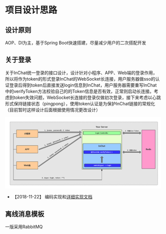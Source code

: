 # 项目设计思路

## 设计原则

AOP、DI为主，基于Spring Boot快速搭建，尽量减少用户的二次搭配开发

## 关于登录

关于InChat统一登录的接口设计，设计针对小程序、APP、Web端的登录作用，所以将作为token的形式登录InChat的WebSocket长连接，用户服务器做sso的认证登录后得到token后直接发送login信息到InChat，用户服务器需要重写InChat中的verifyToken方法校验自己的的Token信息是否有效，正常则启动长连接。考虑到token失效问题，WebSocket长连接的登录仅做初次登录，接下来考虑以心跳形式保持链接状态（pingpong），使用token认证是为保护InChat链接的常规化（目前暂时这样设计后面根据使用情况更改设计）

![Image text](https://raw.githubusercontent.com/UncleCatMySelf/img-myself/master/img/design/%E6%9C%AA%E5%91%BD%E5%90%8D%E6%96%87%E4%BB%B6(12).png)

* 【2018-11-22】 编码实现和[详细实现文档](detail/Login-cn.md)

## 离线消息模板

一版采用RabbitMQ